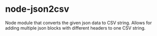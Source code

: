# node-json2csv
Node module that converts the given json data to CSV string. Allows for adding multiple json blocks with different headers to one CSV string.
